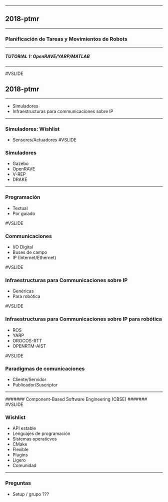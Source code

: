 
----
## 2018-ptmr
----
### Planificación de Tareas y Movimientos de Robots
----
##### TUTORIAL 1: OpenRAVE/YARP/MATLAB
----
#VSLIDE
## 2018-ptmr
----
- Simuladores
- Infraestructuras para communicaciones sobre IP
---
### Simuladores: Wishlist

- Sensores/Actuadores
#VSLIDE
### Simuladores

- Gazebo
- OpenRAVE
- V-REP
- DRAKE

---
### Programación

- Textual
- Por guiado

#VSLIDE
### Communicaciones

- I/O Digital
- Buses de campo
- IP (Internet/Ethernet)

#VSLIDE
### Infraestructuras para Communicaciones sobre IP

- Genéricas
- Para robótica

#VSLIDE
### Infraestructuras para Communicaciones sobre IP para robótica

- ROS
- YARP
- OROCOS-RTT
- OPENRTM-AIST

#VSLIDE
### Paradigmas de comunicaciones

- Cliente/Servidor
- Publicador/Suscriptor
----
####### Component-Based Software Engineering (CBSE) #######
#VSLIDE
### Wishlist

- API estable
- Lenguajes de programación
- Sistemas operaticvos
- CMake
- Flexible
- Plugins
- Ligero
- Comunidad
---
### Preguntas

- Setup / grupo ???
